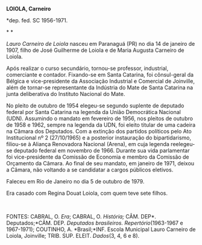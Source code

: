 **LOIOLA, Carneiro**

\*dep. fed. SC 1956-1971.

* *

*Lauro Carneiro de Loiola* nasceu em Paranaguá (PR) no dia 14 de janeiro
de 1907, filho de José Guilherme de Loiola e de Maria Augusta Carneiro
de Loiola.

Após realizar o curso secundário, tornou-se professor, industrial,
comerciante e contador. Fixando-se em Santa Catarina, foi cônsul-geral
da Bélgica e vice-presidente da Associação Industrial e Comercial de
Joinville, além de tornar-se representante da Indústria do Mate de Santa
Catarina na junta deliberativa do Instituto Nacional do Mate.

No pleito de outubro de 1954 elegeu-se segundo suplente de deputado
federal por Santa Catarina na legenda da União Democrática Nacional
(UDN). Assumindo o mandato em fevereiro de 1956, nos pleitos de outubro
de 1958 e 1962, sempre na legenda da UDN, foi eleito titular de uma
cadeira na Câmara dos Deputados. Com a extinção dos partidos políticos
pelo Ato Institucional nº 2 (27/10/1965) e a posterior instauração do
bipartidarismo, filiou-se à Aliança Renovadora Nacional (Arena), em cuja
legenda reelegeu-se deputado federal em novembro de 1966. Durante sua
vida parlamentar foi vice-presidente da Comissão de Economia e membro da
Comissão de Orçamento da Câmara. Ao final de seu mandato, em janeiro de
1971, deixou a Câmara, não voltando a se candidatar a cargos públicos
eletivos.

Faleceu em Rio de Janeiro no dia 5 de outubro de 1979.

Era casado com Regina Douat Loiola, com quem teve sete filhos.

 

FONTES: CABRAL, O. *Era*; CABRAL, O. *História;* CÂM. DEP*.
Deputados;*CÂM. DEP. *Deputados brasileiros. Repertório*(1963-1967 e
1967-1971); COUTINHO, A. *Brasil;*INF. Escola Municipal Lauro Carneiro
de Loiola, Joinville; TRIB. SUP. ELEIT. *Dados*(3, 4, 6 e 8).

 
